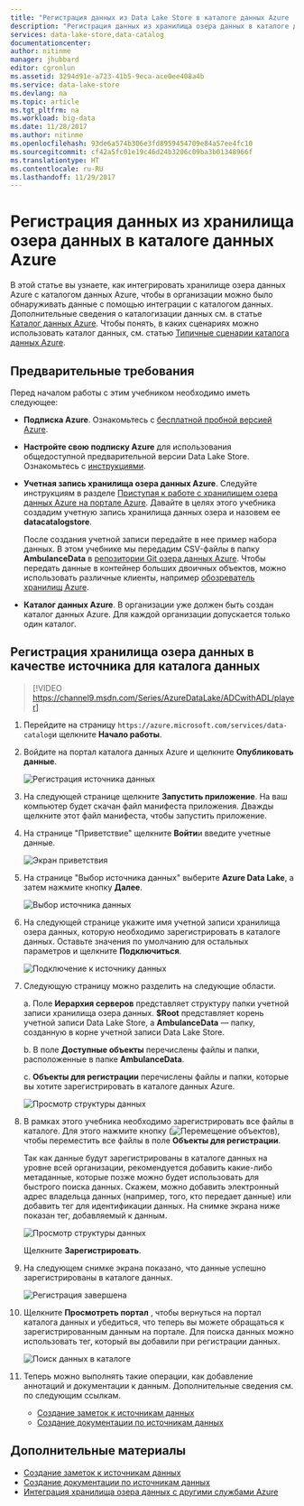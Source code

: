 ```yaml
---
title: "Регистрация данных из Data Lake Store в каталоге данных Azure | Документация Майкрософт"
description: "Регистрация данных из хранилища озера данных в каталоге данных Azure"
services: data-lake-store,data-catalog
documentationcenter: 
author: nitinme
manager: jhubbard
editor: cgronlun
ms.assetid: 3294d91e-a723-41b5-9eca-ace0ee408a4b
ms.service: data-lake-store
ms.devlang: na
ms.topic: article
ms.tgt_pltfrm: na
ms.workload: big-data
ms.date: 11/28/2017
ms.author: nitinme
ms.openlocfilehash: 93de6a574b306e3fd8959454709e84a57ee4fc10
ms.sourcegitcommit: cf42a5fc01e19c46d24b3206c09ba3b01348966f
ms.translationtype: HT
ms.contentlocale: ru-RU
ms.lasthandoff: 11/29/2017
---
```

# <a name="register-data-from-data-lake-store-in-azure-data-catalog"></a>Регистрация данных из хранилища озера данных в каталоге данных Azure
В этой статье вы узнаете, как интегрировать хранилище озера данных Azure с каталогом данных Azure, чтобы в организации можно было обнаруживать данные с помощью интеграции с каталогом данных. Дополнительные сведения о каталогизации данных см. в статье [Каталог данных Azure](../data-catalog/data-catalog-what-is-data-catalog.md). Чтобы понять, в каких сценариях можно использовать каталог данных, см. статью [Типичные сценарии каталога данных Azure](../data-catalog/data-catalog-common-scenarios.md).

## <a name="prerequisites"></a>Предварительные требования
Перед началом работы с этим учебником необходимо иметь следующее:

* **Подписка Azure**. Ознакомьтесь с [бесплатной пробной версией Azure](https://azure.microsoft.com/pricing/free-trial/).
* **Настройте свою подписку Azure** для использования общедоступной предварительной версии Data Lake Store. Ознакомьтесь с [инструкциями](data-lake-store-get-started-portal.md).
* **Учетная запись хранилища озера данных Azure**. Следуйте инструкциям в разделе [Приступая к работе с хранилищем озера данных Azure на портале Azure](data-lake-store-get-started-portal.md). Давайте в целях этого учебника создадим учетную запись хранилища данных озера и назовем ее **datacatalogstore**.

    После создания учетной записи передайте в нее пример набора данных. В этом учебнике мы передадим CSV-файлы в папку **AmbulanceData** в [репозитории Git озера данных Azure](https://github.com/Azure/usql/tree/master/Examples/Samples/Data/AmbulanceData/). Чтобы передать данные в контейнер больших двоичных объектов, можно использовать различные клиенты, например [обозреватель хранилищ Azure](http://storageexplorer.com/).
* **Каталог данных Azure**. В организации уже должен быть создан каталог данных Azure. Для каждой организации допускается только один каталог.

## <a name="register-data-lake-store-as-a-source-for-data-catalog"></a>Регистрация хранилища озера данных в качестве источника для каталога данных

> [!VIDEO https://channel9.msdn.com/Series/AzureDataLake/ADCwithADL/player]

1. Перейдите на страницу `https://azure.microsoft.com/services/data-catalog`и щелкните **Начало работы**.
2. Войдите на портал каталога данных Azure и щелкните **Опубликовать данные**.

    ![Регистрация источника данных](./media/data-lake-store-with-data-catalog/register-data-source.png "Регистрация источника данных")
3. На следующей странице щелкните **Запустить приложение**. На ваш компьютер будет скачан файл манифеста приложения. Дважды щелкните этот файл манифеста, чтобы запустить приложение.
4. На странице "Приветствие" щелкните **Войти**и введите учетные данные.

    ![Экран приветствия](./media/data-lake-store-with-data-catalog/welcome.screen.png "Экран приветствия")
5. На странице "Выбор источника данных" выберите **Azure Data Lake**, а затем нажмите кнопку **Далее**.

    ![Выбор источника данных](./media/data-lake-store-with-data-catalog/select-source.png "Выбор источника данных")
6. На следующей странице укажите имя учетной записи хранилища озера данных, которую необходимо зарегистрировать в каталоге данных. Оставьте значения по умолчанию для остальных параметров и щелкните **Подключиться**.

    ![Подключение к источнику данных](./media/data-lake-store-with-data-catalog/connect-to-source.png "Подключение к источнику данных")
7. Следующую страницу можно разделить на следующие области.

    а. Поле **Иерархия серверов** представляет структуру папки учетной записи хранилища озера данных. **$Root** представляет корень учетной записи Data Lake Store, а **AmbulanceData** — папку, созданную в корне учетной записи Data Lake Store.

    b. В поле **Доступные объекты** перечислены файлы и папки, расположенные в папке **AmbulanceData**.

    c. **Объекты для регистрации** перечислены файлы и папки, которые вы хотите зарегистрировать в каталоге данных Azure.

    ![Просмотр структуры данных](./media/data-lake-store-with-data-catalog/view-data-structure.png "Просмотр структуры данных")
8. В рамках этого учебника необходимо зарегистрировать все файлы в каталоге. Для этого нажмите кнопку (![Перемещение объектов](./media/data-lake-store-with-data-catalog/move-objects.png "Перемещение объектов")), чтобы переместить все файлы в поле **Объекты для регистрации**.

    Так как данные будут зарегистрированы в каталоге данных на уровне всей организации, рекомендуется добавить какие-либо метаданные, которые позже можно будет использовать для быстрого поиска данных. Скажем, можно добавить электронный адрес владельца данных (например, того, кто передает данные) или добавить тег для идентификации данных. На снимке экрана ниже показан тег, добавляемый к данным.

    ![Просмотр структуры данных](./media/data-lake-store-with-data-catalog/view-selected-data-structure.png "Просмотр структуры данных")

    Щелкните **Зарегистрировать**.
9. На следующем снимке экрана показано, что данные успешно зарегистрированы в каталоге данных.

    ![Регистрация завершена](./media/data-lake-store-with-data-catalog/registration-complete.png "Просмотр структуры данных")
10. Щелкните **Просмотреть портал** , чтобы вернуться на портал каталога данных и убедиться, что теперь вы можете обращаться к зарегистрированным данным на портале. Для поиска данных можно использовать тег, который вы добавили при регистрации данных.

     ![Поиск данных в каталоге](./media/data-lake-store-with-data-catalog/search-data-in-catalog.png "Поиск данных в каталоге")
11. Теперь можно выполнять такие операции, как добавление аннотаций и документации к данным. Дополнительные сведения см. по следующим ссылкам.

    * [Создание заметок к источникам данных](../data-catalog/data-catalog-how-to-annotate.md)
    * [Создание документации по источникам данных](../data-catalog/data-catalog-how-to-documentation.md)

## <a name="see-also"></a>Дополнительные материалы
* [Создание заметок к источникам данных](../data-catalog/data-catalog-how-to-annotate.md)
* [Создание документации по источникам данных](../data-catalog/data-catalog-how-to-documentation.md)
* [Интеграция хранилища озера данных с другими службами Azure](data-lake-store-integrate-with-other-services.md)
